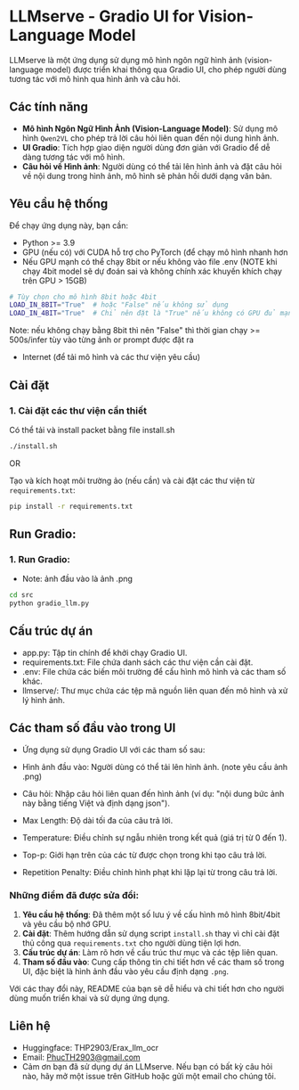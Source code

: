 # LLMserve - Gradio UI for Vision-Language Model

LLMserve là một ứng dụng sử dụng mô hình ngôn ngữ hình ảnh (vision-language model) được triển khai thông qua Gradio UI, cho phép người dùng tương tác với mô hình qua hình ảnh và câu hỏi.

## Các tính năng

- **Mô hình Ngôn Ngữ Hình Ảnh (Vision-Language Model)**: Sử dụng mô hình `Qwen2VL` cho phép trả lời câu hỏi liên quan đến nội dung hình ảnh.
- **UI Gradio**: Tích hợp giao diện người dùng đơn giản với Gradio để dễ dàng tương tác với mô hình.
- **Câu hỏi về Hình ảnh**: Người dùng có thể tải lên hình ảnh và đặt câu hỏi về nội dung trong hình ảnh, mô hình sẽ phản hồi dưới dạng văn bản.

## Yêu cầu hệ thống

Để chạy ứng dụng này, bạn cần:

- Python >= 3.9
- GPU (nếu có) với CUDA hỗ trợ cho PyTorch (để chạy mô hình nhanh hơn
- Nếu GPU mạnh có thể chạy 8bit or nếu không vào file .env (NOTE khi chạy 4bit model sẽ dự đoán sai và không chính xác khuyến khích chạy trên GPU > 15GB)

```bash
# Tùy chọn cho mô hình 8bit hoặc 4bit
LOAD_IN_8BIT="True"  # hoặc "False" nếu không sử dụng
LOAD_IN_4BIT="True"  # Chỉ nên đặt là "True" nếu không có GPU đủ mạnh
```
Note: nếu không chạy bằng 8bit thì nên "False" thì thời gian chạy >= 500s/infer tùy vào từng ảnh or prompt được đặt ra
- Internet (để tải mô hình và các thư viện yêu cầu)

## Cài đặt

### 1. Cài đặt các thư viện cần thiết
Có thể tải và install packet bằng file install.sh

```bash
./install.sh
```
OR

Tạo và kích hoạt môi trường ảo (nếu cần) và cài đặt các thư viện từ `requirements.txt`:

```bash
pip install -r requirements.txt
```

## Run Gradio:

### 1. Run Gradio:

- Note: ảnh đầu vào là ảnh .png
```bash
cd src
python gradio_llm.py
```

## Cấu trúc dự án

- app.py: Tập tin chính để khởi chạy Gradio UI.
- requirements.txt: File chứa danh sách các thư viện cần cài đặt.
- .env: File chứa các biến môi trường để cấu hình mô hình và các tham số khác.
- llmserve/: Thư mục chứa các tệp mã nguồn liên quan đến mô hình và xử lý hình ảnh.

## Các tham số đầu vào trong UI
- Ứng dụng sử dụng Gradio UI với các tham số sau:

- Hình ảnh đầu vào: Người dùng có thể tải lên hình ảnh. (note yêu cầu ảnh .png)
- Câu hỏi: Nhập câu hỏi liên quan đến hình ảnh (ví dụ: "nội dung bức ảnh này bằng tiếng Việt và định dạng json").
- Max Length: Độ dài tối đa của câu trả lời.
- Temperature: Điều chỉnh sự ngẫu nhiên trong kết quả (giá trị từ 0 đến 1).
- Top-p: Giới hạn trên của các từ được chọn trong khi tạo câu trả lời.
- Repetition Penalty: Điều chỉnh hình phạt khi lặp lại từ trong câu trả lời.


### Những điểm đã được sửa đổi:
1. **Yêu cầu hệ thống**: Đã thêm một số lưu ý về cấu hình mô hình 8bit/4bit và yêu cầu bộ nhớ GPU.
2. **Cài đặt**: Thêm hướng dẫn sử dụng script `install.sh` thay vì chỉ cài đặt thủ công qua `requirements.txt` cho người dùng tiện lợi hơn.
3. **Cấu trúc dự án**: Làm rõ hơn về cấu trúc thư mục và các tệp liên quan.
4. **Tham số đầu vào**: Cung cấp thông tin chi tiết hơn về các tham số trong UI, đặc biệt là hình ảnh đầu vào yêu cầu định dạng `.png`.

Với các thay đổi này, README của bạn sẽ dễ hiểu và chi tiết hơn cho người dùng muốn triển khai và sử dụng ứng dụng.


## Liên hệ
- Huggingface: THP2903/Erax_llm_ocr
- Email: PhucTH2903@gmail.com
- Cảm ơn bạn đã sử dụng dự án LLMserve. Nếu bạn có bất kỳ câu hỏi nào, hãy mở một issue trên GitHub hoặc gửi một email cho chúng tôi.


